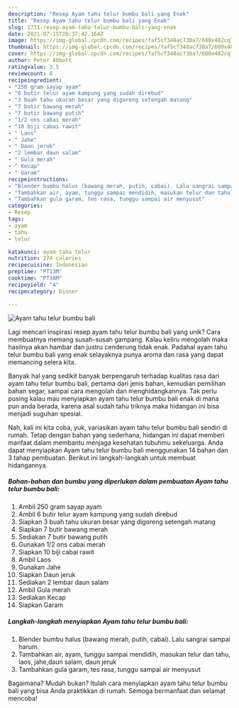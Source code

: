 ```yaml
---
description: "Resep Ayam tahu telur bumbu bali yang Enak"
title: "Resep Ayam tahu telur bumbu bali yang Enak"
slug: 1731-resep-ayam-tahu-telur-bumbu-bali-yang-enak
date: 2021-07-15T20:37:42.164Z
image: https://img-global.cpcdn.com/recipes/faf5cf348ac730a7/680x482cq70/ayam-tahu-telur-bumbu-bali-foto-resep-utama.jpg
thumbnail: https://img-global.cpcdn.com/recipes/faf5cf348ac730a7/680x482cq70/ayam-tahu-telur-bumbu-bali-foto-resep-utama.jpg
cover: https://img-global.cpcdn.com/recipes/faf5cf348ac730a7/680x482cq70/ayam-tahu-telur-bumbu-bali-foto-resep-utama.jpg
author: Peter Abbott
ratingvalue: 3.5
reviewcount: 8
recipeingredient:
- "250 gram sayap ayam"
- "6 butir telur ayam kampung yang sudah direbud"
- "3 buah tahu ukuran besar yang digoreng setengah matang"
- "7 butir bawang merah"
- "7 butir bawang putih"
- "1/2 ons cabai merah"
- "10 biji cabai rawit"
- " Laos"
- " Jahe"
- " Daun jeruk"
- "2 lembar daun salam"
- " Gula merah"
- " Kecap"
- " Garam"
recipeinstructions:
- "Blender bumbu halus (bawang merah, putih, cabai). Lalu sangrai sampai harum."
- "Tambahkan air, ayam, tunggu sampai mendidih, masukan telur dan tahu, laos, jahe,daun salam, daun jeruk"
- "Tambahkan gula garam, tes rasa, tunggu sampai air menyusut"
categories:
- Resep
tags:
- ayam
- tahu
- telur

katakunci: ayam tahu telur 
nutrition: 274 calories
recipecuisine: Indonesian
preptime: "PT13M"
cooktime: "PT38M"
recipeyield: "4"
recipecategory: Dinner

---
```



![Ayam tahu telur bumbu bali](https://img-global.cpcdn.com/recipes/faf5cf348ac730a7/680x482cq70/ayam-tahu-telur-bumbu-bali-foto-resep-utama.jpg)

Lagi mencari inspirasi resep ayam tahu telur bumbu bali yang unik? Cara membuatnya memang susah-susah gampang. Kalau keliru mengolah maka hasilnya akan hambar dan justru cenderung tidak enak. Padahal ayam tahu telur bumbu bali yang enak selayaknya punya aroma dan rasa yang dapat memancing selera kita.

Banyak hal yang sedikit banyak berpengaruh terhadap kualitas rasa dari ayam tahu telur bumbu bali, pertama dari jenis bahan, kemudian pemilihan bahan segar, sampai cara mengolah dan menghidangkannya. Tak perlu pusing kalau mau menyiapkan ayam tahu telur bumbu bali enak di mana pun anda berada, karena asal sudah tahu triknya maka hidangan ini bisa menjadi suguhan spesial.




Nah, kali ini kita coba, yuk, variasikan ayam tahu telur bumbu bali sendiri di rumah. Tetap dengan bahan yang sederhana, hidangan ini dapat memberi manfaat dalam membantu menjaga kesehatan tubuhmu sekeluarga. Anda dapat menyiapkan Ayam tahu telur bumbu bali menggunakan 14 bahan dan 3 tahap pembuatan. Berikut ini langkah-langkah untuk membuat hidangannya.

<!--inarticleads1-->

##### Bahan-bahan dan bumbu yang diperlukan dalam pembuatan Ayam tahu telur bumbu bali:

1. Ambil 250 gram sayap ayam
1. Ambil 6 butir telur ayam kampung yang sudah direbud
1. Siapkan 3 buah tahu ukuran besar yang digoreng setengah matang
1. Siapkan 7 butir bawang merah
1. Sediakan 7 butir bawang putih
1. Gunakan 1/2 ons cabai merah
1. Siapkan 10 biji cabai rawit
1. Ambil  Laos
1. Gunakan  Jahe
1. Siapkan  Daun jeruk
1. Sediakan 2 lembar daun salam
1. Ambil  Gula merah
1. Sediakan  Kecap
1. Siapkan  Garam




<!--inarticleads2-->

##### Langkah-langkah menyiapkan Ayam tahu telur bumbu bali:

1. Blender bumbu halus (bawang merah, putih, cabai). Lalu sangrai sampai harum.
1. Tambahkan air, ayam, tunggu sampai mendidih, masukan telur dan tahu, laos, jahe,daun salam, daun jeruk
1. Tambahkan gula garam, tes rasa, tunggu sampai air menyusut




Bagaimana? Mudah bukan? Itulah cara menyiapkan ayam tahu telur bumbu bali yang bisa Anda praktikkan di rumah. Semoga bermanfaat dan selamat mencoba!

